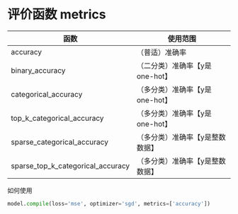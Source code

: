 # 评价函数 metrics

| 函数 | 使用范围 |  
| ---- | ----- |  
| accuracy | （普适）准确率 |  
| binary_accuracy | （二分类）准确率【y是one-hot】 |  
| categorical_accuracy | （多分类）准确率【y是one-hot】 |  
| top_k_categorical_accuracy | （多分类）准确率【y是one-hot】 |  
| sparse_categorical_accuracy | （多分类）准确率【y是整数数据】 |  
| sparse_top_k_categorical_accuracy | （多分类）准确率【y是整数数据】 |  


如何使用
```python
model.compile(loss='mse', optimizer='sgd', metrics=['accuracy'])
```
